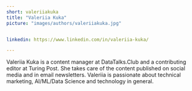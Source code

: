 ```yaml
---
short: valeriiakuka
title: "Valeriia Kuka"
picture: "images/authors/valeriiakuka.jpg"


linkedin: https://www.linkedin.com/in/valeriia-kuka/

---
```


Valeriia Kuka is a content manager at DataTalks.Club and a contributing editor at Turing Post. She takes care of the content published on social media and in email newsletters. Valeriia is passionate about technical marketing, AI/ML/Data Science and technology in general.
